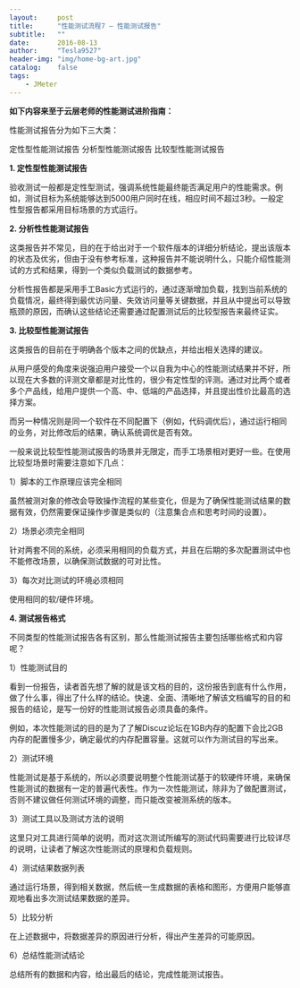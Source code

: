 ```yaml
---
layout:     post
title:      "性能测试流程7 – 性能测试报告"
subtitle:   ""
date:       2016-08-13
author:     "Tesla9527"
header-img: "img/home-bg-art.jpg"
catalog:    false
tags:
    - JMeter
---
```


**如下内容来至于云层老师的性能测试进阶指南：**

性能测试报告分为如下三大类：

定性型性能测试报告
分析型性能测试报告
比较型性能测试报告

**1. 定性型性能测试报告**

验收测试一般都是定性型测试，强调系统性能最终能否满足用户的性能需求。例如，测试目标为系统能够达到5000用户同时在线，相应时间不超过3秒。一般定性型报告都采用目标场景的方式运行。

**2. 分析性性能测试报告**

这类报告并不常见，目的在于给出对于一个软件版本的详细分析结论，提出该版本的状态及优劣，但由于没有参考标准，这种报告并不能说明什么，只能介绍性能测试的方式和结果，得到一个类似负载测试的数据参考。

分析性报告都是采用手工Basic方式运行的，通过逐渐增加负载，找到当前系统的负载情况，最终得到最优访问量、失效访问量等关键数据，并且从中提出可以导致瓶颈的原因，而确认这些结论还需要通过配置测试后的比较型报告来最终证实。

**3. 比较型性能测试报告**

这类报告的目前在于明确各个版本之间的优缺点，并给出相关选择的建议。

从用户感受的角度来说强迫用户接受一个以自我为中心的性能测试结果并不好，所以现在大多数的评测文章都是对比性的，很少有定性型的评测。通过对比两个或者多个产品线，给用户提供一个高、中、低端的产品选择，并且提出性价比最高的选择方案。

而另一种情况则是同一个软件在不同配置下（例如，代码调优后），通过运行相同的业务，对比修改后的结果，确认系统调优是否有效。

一般来说比较型性能测试报告的场景并无限定，而手工场景相对更好一些。在使用比较型场景时需要注意如下几点：

1）脚本的工作原理应该完全相同

虽然被测对象的修改会导致操作流程的某些变化，但是为了确保性能测试结果的数据有效，仍然需要保证操作步骤是类似的（注意集合点和思考时间的设置）。

2）场景必须完全相同

针对两套不同的系统，必须采用相同的负载方式，并且在后期的多次配置测试中也不能修改场景，以确保测试数据的可对比性。

3）每次对比测试的环境必须相同

使用相同的软/硬件环境。

**4. 测试报告格式**

不同类型的性能测试报告各有区别，那么性能测试报告主要包括哪些格式和内容呢？

1）性能测试目的

看到一份报告，读者首先想了解的就是该文档的目的，这份报告到底有什么作用，做了什么事，得出了什么样的结论。快速、全面、清晰地了解该文档编写的目的和报告的结论，是写一份好的性能测试报告必须具备的条件。

例如，本次性能测试的目的是为了了解Discuz论坛在1GB内存的配置下会比2GB内存的配置慢多少，确定最优的内存配置容量。这就可以作为测试目的写出来。

2）测试环境

性能测试是基于系统的，所以必须要说明整个性能测试基于的软硬件环境，来确保性能测试的数据有一定的普遍代表性。作为一次性能测试，除非为了做配置测试，否则不建议做任何测试环境的调整，而只能改变被测系统的版本。

3）测试工具以及测试方法的说明

这里只对工具进行简单的说明，而对这次测试所编写的测试代码需要进行比较详尽的说明，让读者了解这次性能测试的原理和负载规则。

4）测试结果数据列表

通过运行场景，得到相关数据，然后统一生成数据的表格和图形，方便用户能够直观地看出多次测试结果数据的差异。

5）比较分析

在上述数据中，将数据差异的原因进行分析，得出产生差异的可能原因。

6）总结性能测试结论

总结所有的数据和内容，给出最后的结论，完成性能测试报告。
